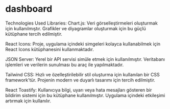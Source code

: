 # dashboard
Technologies Used
Libraries:
Chart.js: Veri görselleştirmeleri oluşturmak için kullanılmıştır. Grafikler ve diyagramlar oluşturmak için bu güçlü kütüphane tercih edilmiştir.

React Icons: Proje, uygulama içindeki simgeleri kolayca kullanabilmek için React Icons kütüphanesini kullanmaktadır.

JSON Server: Yerel bir API servisi simüle etmek için kullanılmıştır. Veritabanı işlemleri ve verilerin sunulması bu araç ile yapılmaktadır.

Tailwind CSS: Hızlı ve özelleştirilebilir stil oluşturma için kullanılan bir CSS framework'tür. Projenin modern ve duyarlı tasarımı için tercih edilmiştir.

React Toastify: Kullanıcıya bilgi, uyarı veya hata mesajları gösteren bir bildirim sistemi için bu kütüphane kullanılmıştır. Uygulama içindeki etkileşimi artırmak için kullanılır.
